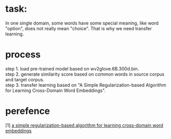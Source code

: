 # task:
In one single domain, some words have some special meaning, like word "option", does not really mean "choice". That is why we need transfer learning.

# process 
step 1. load pre-trained model based on wv2glove.6B.300d.bin.          
step 2. generate similarity score based on common words in source corpus and target corpus.          
step 3. transfer learning based on "A Simple Regularization-based Algorithm for Learning Cross-Domain Word Embeddings".     

# perefence
[1] [a simple regularization-based algorithm for learning cross-domain word embeddings](http://aclweb.org/anthology/D17-1312)








